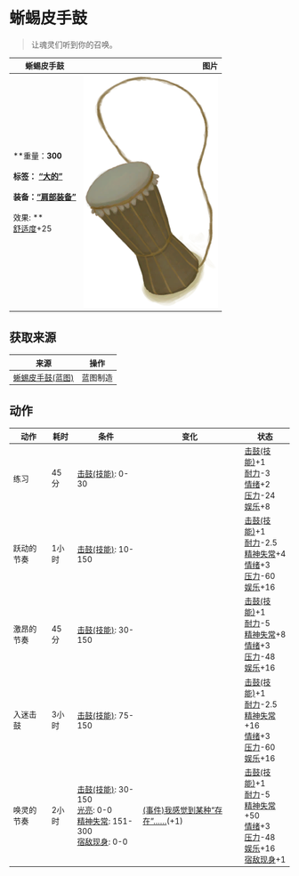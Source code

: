 # 蜥蜴皮手鼓  
> 让魂灵们听到你的召唤。  
  
  蜥蜴皮手鼓  |   图片   
 ----  |  ----:   
 **重量：**300<br><br>**标签：**	[“大的”](tag_Large.md)<br><br>**装备：**[“肩部装备”](eTag_Shoulder.md)<br><br>** 效果: **<br>[舒适度](Comfort.md)+25  |  ![](Sprite/DrumLizard.png)   
  
## 获取来源  
来源  |  操作  
----  |  ----  
[蜥蜴皮手鼓(蓝图)](Bp_LizardDrum.md)  |  蓝图制造  
## 动作  
动作  |  耗时  |  条件  |  变化  |  状态  
----  |  ----  |  ----  |  ----  |  ----  
练习<br>  |  45分  |  [击鼓(技能)](Skill_Percussion.md): 0-30  |    |  [击鼓(技能)](Skill_Percussion.md)+1<br>[耐力](Stamina.md)-3<br>[情绪](Morale.md)+2<br>[压力](Stress.md)-24<br>[娱乐](Entertainment.md)+8  
跃动的节奏<br>  |  1小时  |  [击鼓(技能)](Skill_Percussion.md): 10-150  |    |  [击鼓(技能)](Skill_Percussion.md)+1<br>[耐力](Stamina.md)-2.5<br>[精神失常](MindState.md)+4<br>[情绪](Morale.md)+3<br>[压力](Stress.md)-60<br>[娱乐](Entertainment.md)+16  
激昂的节奏<br>  |  45分  |  [击鼓(技能)](Skill_Percussion.md): 30-150  |    |  [击鼓(技能)](Skill_Percussion.md)+1<br>[耐力](Stamina.md)-5<br>[精神失常](MindState.md)+8<br>[情绪](Morale.md)+3<br>[压力](Stress.md)-48<br>[娱乐](Entertainment.md)+16  
入迷击鼓<br>  |  3小时  |  [击鼓(技能)](Skill_Percussion.md): 75-150  |    |  [击鼓(技能)](Skill_Percussion.md)+1<br>[耐力](Stamina.md)-2.5<br>[精神失常](MindState.md)+16<br>[情绪](Morale.md)+3<br>[压力](Stress.md)-60<br>[娱乐](Entertainment.md)+16  
唤灵的节奏<br>  |  2小时  |  [击鼓(技能)](Skill_Percussion.md): 30-150<br>[光亮](Light.md): 0-0<br>[精神失常](MindState.md): 151-300<br>[宿敌现身](EnemyDefeated.md): 0-0  |  [(事件)我感觉到某种“存在”……](Event_EnemyPresence.md)(+1)<br>  |  [击鼓(技能)](Skill_Percussion.md)+1<br>[耐力](Stamina.md)-5<br>[精神失常](MindState.md)+50<br>[情绪](Morale.md)+3<br>[压力](Stress.md)-48<br>[娱乐](Entertainment.md)+16<br>[宿敌现身](EnemyDefeated.md)+1  
